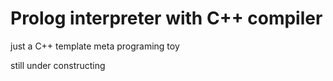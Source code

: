 Prolog interpreter with C++ compiler
===

just a C++ template meta programing toy

still under constructing
